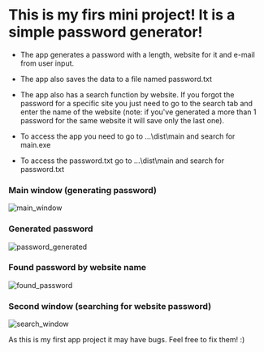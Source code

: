 # This is my firs mini project! It is a simple password generator!

* The app generates a password with a length, website for it and e-mail from user input.

* The app also saves the data to a file named password.txt

* The app also has a search function by website. If you forgot the password for a specific site you just need to go to the search tab and enter the name of the website (note: if you've generated a more than 1 password for the same website it will save only the last one).

* To access the app you need to go to ...\dist\main and search for main.exe
* To access the password.txt go to ...\dist\main and search for password.txt


### Main window (generating password)
![main_window](https://user-images.githubusercontent.com/106109451/179806677-bccc7dd7-0673-44f4-941a-dceba3363eff.png)

### Generated password
![password_generated](https://user-images.githubusercontent.com/106109451/179809087-de7b4de8-b9fb-437a-a7d5-7900c75b84f4.png)

### Found password by website name
![found_password](https://user-images.githubusercontent.com/106109451/179809122-6f3a88cd-0082-4210-9fd9-68ba32d714f7.png)

### Second window (searching for website password)
![search_window](https://user-images.githubusercontent.com/106109451/179806714-8c87879e-c157-4c5b-bd4c-34878a3293e0.png)

As this is my first app project it may have bugs. Feel free to fix them! :)
